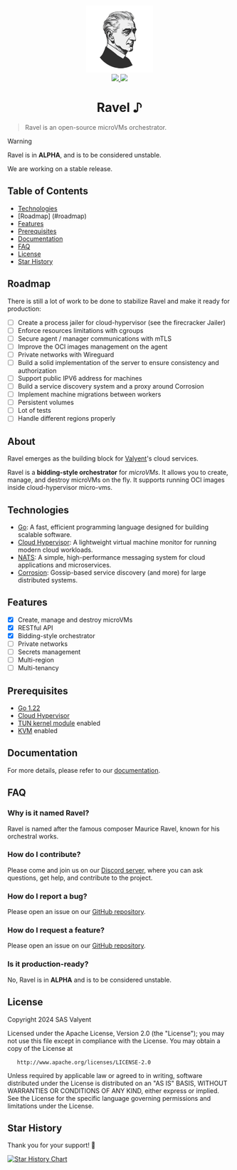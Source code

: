 <div align="center">
  <picture>
    <img src="./logo.png" alt="Logo" width="150" height="auto" />
  </picture>
</div>
<div align="center">
  <a href="https://discord.gg/DuW5uQCtZj">
    <img src="https://dcbadge.vercel.app/api/server/DuW5uQCtZj)](https://discord.gg/DuW5uQCtZj">
  </a>
  <a href="https://x.com/valyentdev">
    <img src="https://img.shields.io/badge/X-%23000000.svg?style=for-the-badge&logo=X&logoColor=white">
  </a>
</div>
<h1 align="center">
  Ravel ♪
</h1>

> Ravel is an open-source microVMs orchestrator.

> [!WARNING]
>
> Ravel is in **ALPHA**, and is to be considered unstable.
>
> We are working on a stable release.

## Table of Contents

- [Technologies](#technologies)
- [Roadmap] (#roadmap)
- [Features](#features)
- [Prerequisites](#prerequisites)
- [Documentation](#documentation)
- [FAQ](#faq)
- [License](#license)
- [Star History](#star-history)

## Roadmap

There is still a lot of work to be done to stabilize Ravel and make it ready for production:

- [ ] Create a process jailer for cloud-hypervisor (see the firecracker Jailer)
- [ ] Enforce resources limitations with cgroups
- [ ] Secure agent / manager communications with mTLS
- [ ] Improve the OCI images management on the agent
- [ ] Private networks with Wireguard
- [ ] Build a solid implementation of the server to ensure consistency and authorization
- [ ] Support public IPV6 address for machines
- [ ] Build a service discovery system and a proxy around Corrosion
- [ ] Implement machine migrations between workers
- [ ] Persistent volumes
- [ ] Lot of tests
- [ ] Handle different regions properly

## About

Ravel emerges as the building block for [Valyent](https://valyent.dev)'s cloud services.

Ravel is a **bidding-style orchestrator** for _microVMs_. It allows you to create, manage, and destroy microVMs on the fly. It supports running OCI images inside cloud-hypervisor micro-vms.

## Technologies

- [Go](https://golang.org/): A fast, efficient programming language designed for building scalable software.
- [Cloud Hypervisor](https://github.com/cloud-hypervisor/cloud-hypervisor): A lightweight virtual machine monitor for running modern cloud workloads.
- [NATS](https://nats.io/): A simple, high-performance messaging system for cloud applications and microservices.
- [Corrosion](https://github.com/superfly/corrosion): Gossip-based service discovery (and more) for large distributed systems.

## Features

- [x] Create, manage and destroy microVMs
- [x] RESTful API
- [x] Bidding-style orchestrator
- [ ] Private networks
- [ ] Secrets management
- [ ] Multi-region
- [ ] Multi-tenancy

## Prerequisites

- [Go 1.22](https://golang.org/dl/)
- [Cloud Hypervisor](https://github.com/cloud-hypervisor/cloud-hypervisor)
- [TUN kernel module](https://en.wikipedia.org/wiki/TUN/TAP) enabled
- [KVM](https://fr.wikipedia.org/wiki/Kernel-based_Virtual_Machine) enabled

## Documentation

For more details, please refer to our [documentation](https://ravel.sh).

## FAQ

### Why is it named Ravel?

Ravel is named after the famous composer Maurice Ravel, known for his orchestral works.

### How do I contribute?

Please come and join us on our [Discord server](https://discord.gg/DuW5uQCtZj), where you can ask questions, get help, and contribute to the project.

### How do I report a bug?

Please open an issue on our [GitHub repository](https://github.com/valyentdev/ravel/issues).

### How do I request a feature?

Please open an issue on our [GitHub repository](https://github.com/valyentdev/ravel/issues).

### Is it production-ready?

No, Ravel is in **ALPHA** and is to be considered unstable.

## License

 Copyright 2024 SAS Valyent

   Licensed under the Apache License, Version 2.0 (the "License");
   you may not use this file except in compliance with the License.
   You may obtain a copy of the License at

       http://www.apache.org/licenses/LICENSE-2.0

   Unless required by applicable law or agreed to in writing, software
   distributed under the License is distributed on an "AS IS" BASIS,
   WITHOUT WARRANTIES OR CONDITIONS OF ANY KIND, either express or implied.
   See the License for the specific language governing permissions and
   limitations under the License.

## Star History

Thank you for your support! 🌟

[![Star History Chart](https://api.star-history.com/svg?repos=valyentdev/ravel&type=Date)](https://star-history.com/#valyentdev/ravel&Date)
